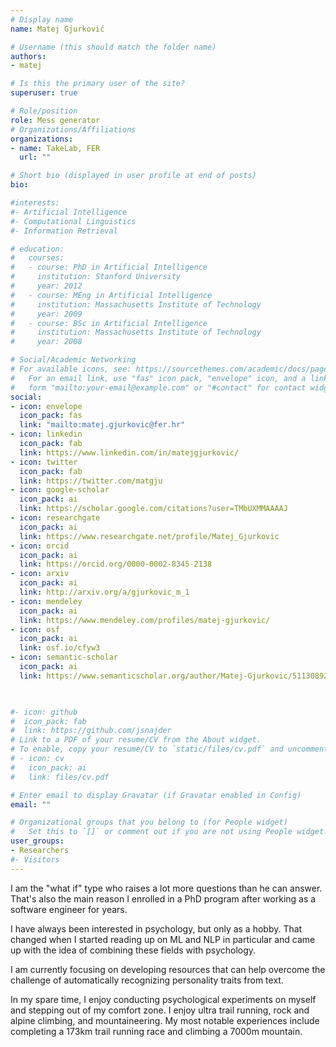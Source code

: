```yaml
---
# Display name
name: Matej Gjurković

# Username (this should match the folder name)
authors:
- matej

# Is this the primary user of the site?
superuser: true

# Role/position
role: Mess generator
# Organizations/Affiliations
organizations:
- name: TakeLab, FER
  url: ""

# Short bio (displayed in user profile at end of posts)
bio:

#interests:
#- Artificial Intelligence
#- Computational Linguistics
#- Information Retrieval

# education:
#   courses:
#   - course: PhD in Artificial Intelligence
#     institution: Stanford University
#     year: 2012
#   - course: MEng in Artificial Intelligence
#     institution: Massachusetts Institute of Technology
#     year: 2009
#   - course: BSc in Artificial Intelligence
#     institution: Massachusetts Institute of Technology
#     year: 2008

# Social/Academic Networking
# For available icons, see: https://sourcethemes.com/academic/docs/page-builder/#icons
#   For an email link, use "fas" icon pack, "envelope" icon, and a link in the
#   form "mailto:your-email@example.com" or "#contact" for contact widget.
social:
- icon: envelope
  icon_pack: fas
  link: "mailto:matej.gjurkovic@fer.hr"
- icon: linkedin
  icon_pack: fab
  link: https://www.linkedin.com/in/matejgjurkovic/
- icon: twitter
  icon_pack: fab
  link: https://twitter.com/matgju
- icon: google-scholar
  icon_pack: ai
  link: https://scholar.google.com/citations?user=TMbUXMMAAAAJ
- icon: researchgate
  icon_pack: ai
  link: https://www.researchgate.net/profile/Matej_Gjurkovic
- icon: orcid
  icon_pack: ai
  link: https://orcid.org/0000-0002-8345-2138
- icon: arxiv
  icon_pack: ai
  link: http://arxiv.org/a/gjurkovic_m_1
- icon: mendeley
  icon_pack: ai
  link: https://www.mendeley.com/profiles/matej-gjurkovic/
- icon: osf
  icon_pack: ai
  link: osf.io/cfyw3
- icon: semantic-scholar
  icon_pack: ai
  link: https://www.semanticscholar.org/author/Matej-Gjurkovic/51130892


  
#- icon: github
#  icon_pack: fab
#  link: https://github.com/jsnajder
# Link to a PDF of your resume/CV from the About widget.
# To enable, copy your resume/CV to `static/files/cv.pdf` and uncomment the lines below.
# - icon: cv
#   icon_pack: ai
#   link: files/cv.pdf

# Enter email to display Gravatar (if Gravatar enabled in Config)
email: ""

# Organizational groups that you belong to (for People widget)
#   Set this to `[]` or comment out if you are not using People widget.
user_groups:
- Researchers
#- Visitors
---
```


I am the "what if" type who raises a lot more questions than he can answer. That's also the main reason I enrolled in a PhD program after working as a software engineer for years.

I have always been interested in psychology, but only as a hobby. That changed when I started reading up on ML and NLP in particular and came up with the idea of combining these fields with psychology.

I am currently focusing on developing resources that can help overcome the challenge of automatically recognizing personality traits from text.

In my spare time, I enjoy conducting psychological experiments on myself and stepping out of my comfort zone. I enjoy ultra trail running, rock and alpine climbing, and mountaineering. 
My most notable experiences include completing a 173km trail running race and climbing a 7000m mountain.


<body>
	<div id='radar'><!-- Plotly chart will be drawn inside this DIV --></div>

<script>

data = [{
  type: 'scatterpolar',
  r: [47, 83, 90, 49, 39, 27, 87, 9, 88, 87, 81, 1, 32],
  theta: ['Agreeableness', 'Openness', 'Imagination', 'Conscientiousness', 'Extraversion',
       'Neuroticism','Adventurousness','Gregariousness','Intellect','Progressivism','Cooperation','Orderliness','Emotionality'],
  fill: 'toself'
}]

layout = {
  polar: {
    radialaxis: {
      visible: true,
      range: [0, 100]
    }
  },
  showlegend: false
}

Plotly.newPlot("radar", data, layout)


</script>

</body>